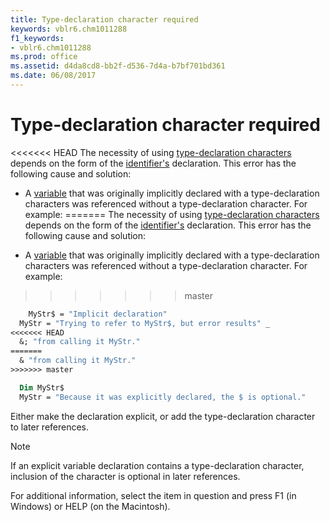 ```yaml
---
title: Type-declaration character required
keywords: vblr6.chm1011288
f1_keywords:
- vblr6.chm1011288
ms.prod: office
ms.assetid: d4da8cd8-bb2f-d536-7d4a-b7bf701bd361
ms.date: 06/08/2017
---
```



# Type-declaration character required

<<<<<<< HEAD
The necessity of using [type-declaration characters](../../Glossary/vbe-glossary.md) depends on the form of the [identifier's](../../Glossary/vbe-glossary.md) declaration. This error has the following cause and solution:

- A [variable](../../Glossary/vbe-glossary.md) that was originally implicitly declared with a type-declaration characters was referenced without a type-declaration character. For example:
=======
The necessity of using [type-declaration characters](../../Glossary/vbe-glossary.md#type-declaration-character) depends on the form of the [identifier's](../../Glossary/vbe-glossary.md#identifier) declaration. This error has the following cause and solution:

- A [variable](../../Glossary/vbe-glossary.md#variable) that was originally implicitly declared with a type-declaration characters was referenced without a type-declaration character. For example:
>>>>>>> master
    
  ```vb
      MyStr$ = "Implicit declaration" 
    MyStr = "Trying to refer to MyStr$, but error results" _ 
<<<<<<< HEAD
    &; "from calling it MyStr." 
=======
    & "from calling it MyStr." 
>>>>>>> master
  ```

  ```vb
    Dim MyStr$  
    MyStr = "Because it was explicitly declared, the $ is optional." 
  ```

  Either make the declaration explicit, or add the type-declaration character to later references.
    
  > [!NOTE] 
  > If an explicit variable declaration contains a type-declaration character, inclusion of the character is optional in later references.

For additional information, select the item in question and press F1 (in Windows) or HELP (on the Macintosh).

